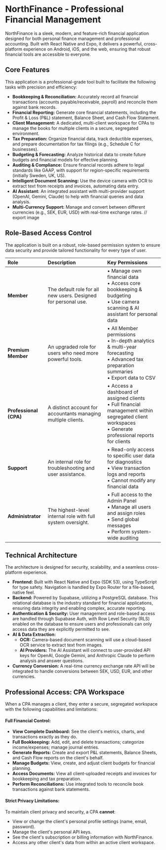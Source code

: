 # NorthFinance - Professional Financial Management

NorthFinance is a sleek, modern, and feature-rich financial application designed for both personal finance management and professional accounting. Built with React Native and Expo, it delivers a powerful, cross-platform experience on Android, iOS, and the web, ensuring that robust financial tools are accessible to everyone.

## Core Features

This application is a professional-grade tool built to facilitate the following tasks with precision and efficiency:

- **Bookkeeping & Reconciliation:** Accurately record all financial transactions (accounts payable/receivable, payroll) and reconcile them against bank records.
- **Financial Reporting:** Generate core financial statements, including the Profit & Loss (P&L) statement, Balance Sheet, and Cash Flow Statement.
- **Client Management:** A dedicated, multi-client workspace for CPAs to manage the books for multiple clients in a secure, segregated environment.
- **Tax Preparation:** Organize financial data, track deductible expenses, and prepare documentation for tax filings (e.g., Schedule C for businesses).
- **Budgeting & Forecasting:** Analyze historical data to create future budgets and financial models for effective planning.
- **Auditing & Compliance:** Ensure financial records adhere to legal standards like GAAP, with support for region-specific requirements (initially Sweden, UK, US).
- **Intelligent Document Scanning:** Use the device camera with OCR to extract text from receipts and invoices, automating data entry.
- **AI Assistant:** An integrated assistant with multi-provider support (OpenAI, Gemini, Claude) to help with financial queries and data analysis.
- **Multi-Currency Support:** Manage and convert between different currencies (e.g., SEK, EUR, USD) with real-time exchange rates.
// export image
## Role-Based Access Control

The application is built on a robust, role-based permission system to ensure data security and provide tailored functionality for every type of user.

| Role               | Description                                                        | Key Permissions                                                                                                                                              |
| :----------------- | :----------------------------------------------------------------- | :----------------------------------------------------------------------------------------------------------------------------------------------------------- |
| **Member** | The default role for all new users. Designed for personal use.     | • Manage own financial data<br>• Access core bookkeeping & budgeting<br>• Use camera scanning & AI assistant for personal data                                 |
| **Premium Member** | An upgraded role for users who need more powerful tools.           | • All Member permissions<br>• In-depth analytics & multi-year forecasting<br>• Advanced tax preparation summaries<br>• Export data to CSV                   |
| **Professional (CPA)** | A distinct account for accountants managing multiple clients.      | • Access a dashboard of assigned clients<br>• Full financial management within segregated client workspaces<br>• Generate professional reports for clients        |
| **Support** | An internal role for troubleshooting and user assistance.          | • Read-only access to specific user data for diagnostics<br>• View transaction logs and reports<br>• Cannot modify any financial data                      |
| **Administrator** | The highest-level internal role with full system oversight.        | • Full access to the Admin Panel<br>• Manage all users and assign roles<br>• Send global messages<br>• Perform system-wide auditing                          |

## Technical Architecture

The architecture is designed for security, scalability, and a seamless cross-platform experience.

- **Frontend:** Built with React Native and Expo (SDK 53), using TypeScript for type safety. Navigation is handled by Expo Router for a file-based, native feel.
- **Backend:** Powered by Supabase, utilizing a PostgreSQL database. This relational database is the industry standard for financial applications, ensuring data integrity and enabling complex, accurate reporting.
- **Authentication & Security:** User management and role-based access are handled through Supabase Auth, with Row Level Security (RLS) enabled on the database to ensure users and professionals can only access data they are explicitly permitted to see.
- **AI & Data Extraction:**
  - **OCR:** Camera-based document scanning will use a cloud-based OCR service to extract text from images.
  - **AI Providers:** The AI Assistant will connect to user-provided API keys for OpenAI, Google Gemini, and Anthropic Claude to perform analysis and answer questions.
- **Currency Conversion:** A real-time currency exchange rate API will be integrated to handle conversions between SEK, USD, EUR, and other currencies.

## Professional Access: CPA Workspace

When a CPA manages a client, they enter a secure, segregated workspace with the following capabilities and limitations:

#### **Full Financial Control:**

- **View Complete Dashboard:** See the client's metrics, charts, and transactions exactly as they do.
- **Full Bookkeeping:** Add, edit, and delete transactions; categorize income/expenses; manage journal entries.
- **Generate Reports:** Create and export P&L statements, Balance Sheets, and Cash Flow reports on the client's behalf.
- **Manage Budgets:** View, create, and adjust client budgets for financial planning.
- **Access Documents:** View all client-uploaded receipts and invoices for bookkeeping and tax preparation.
- **Perform Reconciliations:** Use integrated tools to reconcile book transactions against bank statements.

#### **Strict Privacy Limitations:**

To maintain client privacy and security, a CPA **cannot**:

- View or change the client's personal profile settings (name, email, password).
- Manage the client's personal API keys.
- See the client's subscription or billing information with NorthFinance.
- Access any other client's data from within an active client workspace.
